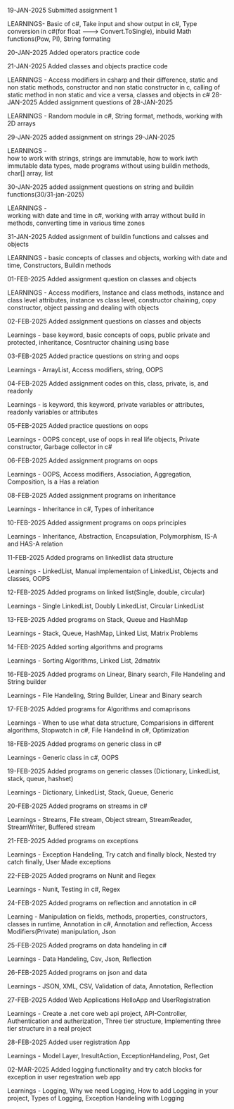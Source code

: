 19-JAN-2025
Submitted assignment 1

LEARNINGS-
	Basic of c#,
	Take input and show output in c#,
	Type conversion in c#(for float ---> Convert.ToSingle),
	inbulid Math functions(Pow, PI),
	String formating 

20-JAN-2025
Added operators practice code 

21-JAN-2025
Added classes and objects practice code

LEARNINGS -
	Access modifiers in csharp and their difference,
	static and non static methods,
	constructor and non static constructor in c,
	calling of static method in non static and vice a versa,
	classes and objects in c#
28-JAN-2025
Added assignment questions of 28-JAN-2025

LEARNINGS  -
	Random module in c#,
	String format,
	methods,
	working with 2D arrays
	
29-JAN-2025
added assignment on strings 29-JAN-2025

LEARNINGS  -  
	how to work with strings,
	strings are immutable,
	how to work iwth immutable data types,
	made programs without using buildin methods,
	char[] array,
	list<char>

30-JAN-2025
added assignment questions on string and buildin functions(30/31-jan-2025)

LEARNINGS  -  
	working with date and time in c#,
	working with array without build in methods,
	converting time in various time zones


31-JAN-2025
Added assignment of buildin functions and calsses and objects

LEARNINGS - 
	basic concepts of classes and objects,
	working with date and time,
	Constructors,
	Buildin methods
			 

01-FEB-2025
Added assignment question on classes and objects

LEARNINGS - 
	Access modifiers,
	Instance and class methods,
	instance and class level attributes,
	instance vs class level,
	constructor chaining,
	copy constructor,
	object passing and dealing with objects


02-FEB-2025
Added assignment questions on classes and objects

Learnings - 
	base keyword,
	basic concepts of oops,
	public private and protected,
	inheritance,
	Cosntructor chaining using base



03-FEB-2025
Added practice questions on string and oops

Learnings - 
	ArrayList,
	Access modifiers,
	string,
	OOPS

04-FEB-2025
Added assignment codes on this, class, private, is, and readonly

Learnings - 
	is keyword,
	this keyword,
	private variables or attributes,
	readonly variables or attributes

05-FEB-2025
Added practice questions on oops

Learnings - 
	OOPS concept,
	use of oops in real life objects,
	Private constructor,
	Garbage collector in c#


06-FEB-2025
Added assignment programs on oops

Learnings - 
	OOPS,
	Access modifiers,
	Association,
	Aggregation,
	Composition,
	Is a Has a relation
	
	

08-FEB-2025
Added assignment programs on inheritance

Learnings - 
	Inheritance in c#,
	Types of inheritance
	


10-FEB-2025
Added assignment programs on oops principles

Learnings - 
	Inheritance, 
	Abstraction,
	Encapsulation,
	Polymorphism,
	IS-A and HAS-A relation



11-FEB-2025
Added programs on linkedlist data structure

Learnings - 
	LinkedList,
	Manual implementaion of LinkedList,
	Objects and classes,
	OOPS


12-FEB-2025
Added programs on linked list(Single, double, circular)

Learnings - 
	Single LinkedList,
	Doubly LinkedList,
	Circular LinkedList



13-FEB-2025
Added programs on Stack, Queue and HashMap

Learnings - 
	Stack,
	Queue,
	HashMap,
	Linked List,
	Matrix Problems



14-FEB-2025
Added sorting algorithms and programs

Learnings - 
	Sorting Algorithms,
	Linked List,
	2dmatrix



16-FEB-2025
Added programs on Linear, Binary search, File Handeling and String builder

Learnings - 
	File Handeling,
	String Builder,
	Linear and Binary search



17-FEB-2025
Added programs for Algorithms and comaprisons

Learnings - 
	When to use what data structure,
	Comparisions in different algorithms,
	Stopwatch in c#,
	File Handelind in c#,
	Optimization



18-FEB-2025
Added programs on generic class in c#

Learnings - 
	Generic class in c#,
	OOPS




19-FEB-2025
Added programs on generic classes (Dictionary, LinkedList, stack, queue, hashset)

Learnings - 
	Dictionary,
	LinkedList,
	Stack,
 	Queue,
	Generic



20-FEB-2025
Added programs on streams in c#

Learnings - 
	Streams, 
	File stream,
	Object stream,
	StreamReader,
	StreamWriter,
	Buffered stream




21-FEB-2025
Added programs on exceptions

Learnings - 
	Exception Handeling,
	Try catch and finally block,
	Nested try catch finally, 
	User Made exceptions




22-FEB-2025
Added programs on Nunit and Regex
	
Learnings - 
	Nunit,
	Testing in c#,
	Regex


24-FEB-2025
Added programs on reflection and annotation in c#

Learning - 
	Manipulation on fields, methods, properties, constructors, classes in runtime, 
	Annotation in c#,
	Annotation and reflection,
	Access Modifiers(Private) manipulation,
	Json



25-FEB-2025
Added programs on data handeling in c#

Learnings - 
	Data Handeling,
	Csv, 
	Json,
	Reflection



26-FEB-2025
Added programs on json and data

Learnings - 
	JSON,
	XML,
	CSV,
	Validation of data,
	Annotation,
	Reflection



27-FEB-2025
Added Web Applications HelloApp and UserRegistration

Learnings - 
	Create a .net core web api project,
	API-Controller,
	Authentication and autherization,
	Three tier structure,
	Implementing three tier structure in a real project
	
	



28-FEB-2025
Added user registration App 

Learnings - 
	Model Layer,
	IresultAction,
	ExceptionHandeling,
	Post,
	Get



02-MAR-2025
Added logging functionality and try catch blocks for exception in user regestration web app

Learnings - 
	Logging,
	Why we need Logging,
	How to add Logging in your project,
	Types of Logging,
	Exception Handeling with Logging
